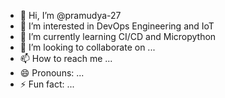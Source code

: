 - 👋 Hi, I’m @pramudya-27
- 👀 I’m interested in DevOps Engineering and IoT
- 🌱 I’m currently learning CI/CD and Micropython
- 💞️ I’m looking to collaborate on ...
- 📫 How to reach me ...
- 😄 Pronouns: ...
- ⚡ Fun fact: ...

<!---
pramudya-27/pramudya-27 is a ✨ special ✨ repository because its `README.md` (this file) appears on your GitHub profile.
You can click the Preview link to take a look at your changes.
--->
